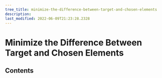 ```yaml
---
tree_title: minimize-the-difference-between-target-and-chosen-elements
description: 
last_modified: 2022-06-09T21:23:28.2328
---
```


# Minimize the Difference Between Target and Chosen Elements

## Contents
